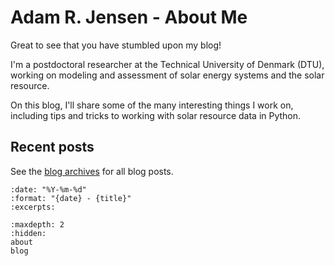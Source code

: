 # Adam R. Jensen - About Me

Great to see that you have stumbled upon my blog!

I'm a postdoctoral researcher at the Technical University of Denmark (DTU), working on modeling and assessment of solar energy systems and the solar resource.

On this blog, I'll share some of the many interesting things I work on, including tips and tricks to working with solar resource data in Python.

## Recent posts

See the [blog archives](blog) for all blog posts.

```{postlist}
:date: "%Y-%m-%d"
:format: "{date} - {title}"
:excerpts:
```

```{toctree}
:maxdepth: 2
:hidden:
about
blog
```

